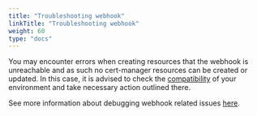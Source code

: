 ```yaml
---
title: "Troubleshooting webhook"
linkTitle: "Troubleshooting webhook"
weight: 60
type: "docs"
---
```


You may encounter errors when creating resources that the webhook is unreachable
and as such no cert-manager resources can be created or updated. In this case,
it is advised to check the
[compatibility](../../installation/compatibility/) of
your environment and take necessary action outlined there.

See more information about debugging webhook related issues [here](../../concepts/webhook/#known-problems-and-solutions).
